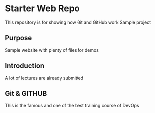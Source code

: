 # Starter Web Repo

This repository is for showing how Git and GitHub work
Sample project
## Purpose

Sample website with plenty of files for demos

## Introduction
A lot of lectures are already submitted

## Git & GITHUB
This is the famous and one of the best training course of DevOps
